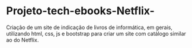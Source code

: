 # Projeto-tech-ebooks-Netflix-
Criação de um site de indicação de livros de informática, em gerais, utilizando html, css, js e bootstrap para criar um site com catálogo similar ao do Netflix.
